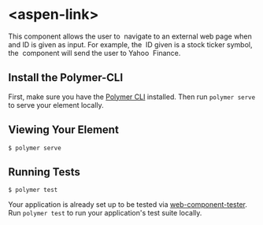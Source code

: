 # \<aspen-link\>

This component allows the user to  navigate to an external web page when  and ID is given as input. For example, the  ID given is a stock ticker symbol, the  component will send the user to Yahoo  Finance.

## Install the Polymer-CLI

First, make sure you have the [Polymer CLI](https://www.npmjs.com/package/polymer-cli) installed. Then run `polymer serve` to serve your element locally.

## Viewing Your Element

```
$ polymer serve
```

## Running Tests

```
$ polymer test
```

Your application is already set up to be tested via [web-component-tester](https://github.com/Polymer/web-component-tester). Run `polymer test` to run your application's test suite locally.
